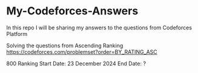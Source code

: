# My-Codeforces-Answers
In this repo I will be sharing my answers to the questions from Codeforces Platform

Solving the questions from Ascending Ranking
https://codeforces.com/problemset?order=BY_RATING_ASC

800 Ranking Start Date: 23 December 2024
	      End Date: ?
